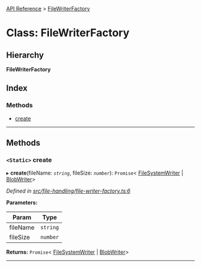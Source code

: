 [API Reference](../README.md) > [FileWriterFactory](../classes/filewriterfactory.md)

# Class: FileWriterFactory

## Hierarchy

**FileWriterFactory**

## Index

### Methods

* [create](filewriterfactory.md#create)

---

## Methods

<a id="create"></a>

### `<Static>` create

▸ **create**(fileName: *`string`*, fileSize: *`number`*): `Promise`< [FileSystemWriter](filesystemwriter.md) &#124; [BlobWriter](blobwriter.md)>

*Defined in [src/file-handling/file-writer-factory.ts:6](https://github.com/repux/repux-lib/blob/7768859/src/file-handling/file-writer-factory.ts#L6)*

**Parameters:**

| Param | Type |
| ------ | ------ |
| fileName | `string` |
| fileSize | `number` |

**Returns:** `Promise`< [FileSystemWriter](filesystemwriter.md) &#124; [BlobWriter](blobwriter.md)>

___

